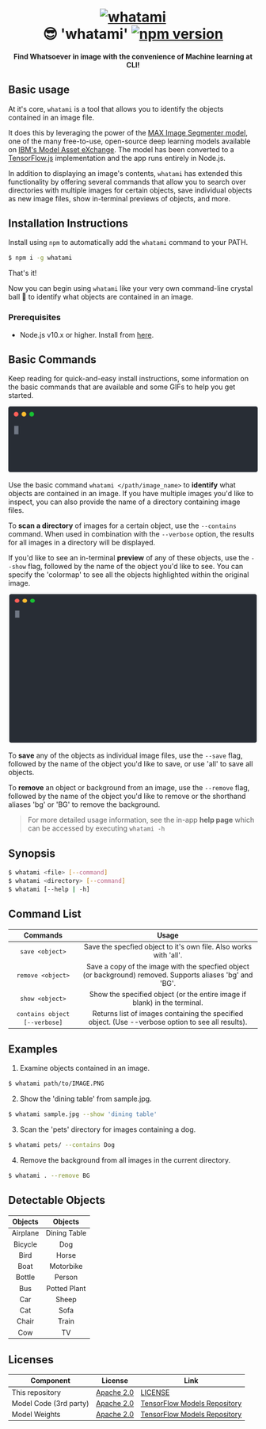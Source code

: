 <h1 align="center">
  <br>
  <a href="https://www.npmjs.com/package/whatami"><img src="https://tapkins.com/wp-content/uploads/2017/11/tapkins_GWAI_intro-2-uai-1080x720.png" alt="whatami" width="200"></a>
  <br>
   😎 'whatami' <a href="https://badge.fury.io/js/whatami"><img src="https://badge.fury.io/js/whatami@2x.png" alt="npm version" height="18"></a>
  <br>
</h1>
<h4 align="center">Find Whatsoever in image with the convenience of Machine learning at CLI!</h4>

## Basic usage

At it's core, `whatami` is a tool that allows you to identify the objects contained in an image file. 

It does this by leveraging the power of the [MAX Image Segmenter model](https://developer.ibm.com/exchanges/models/all/max-image-segmenter/), one of the many free-to-use, open-source deep learning models available on [IBM's Model Asset eXchange](https://developer.ibm.com/code/exchanges/models/). The model has been converted to a [TensorFlow.js](https://tensorflow.org/js) implementation and the app runs entirely in Node.js.

In addition to displaying an image's contents, `whatami` has extended this functionality by offering several commands that allow you to search over directories with multiple images for certain objects, save individual objects as new image files, show in-terminal previews of objects, and more.

## Installation Instructions

Install using `npm` to automatically add the `whatami` command to your PATH.
~~~bash
$ npm i -g whatami
~~~

That's it! 

Now you can begin using `whatami` like your very own command-line crystal ball 🔮 to identify what objects are contained in an image.

### Prerequisites

- Node.js v10.x or higher. Install from [here](https://nodejs.org/en/download/).

## Basic Commands

Keep reading for quick-and-easy install instructions, some information on the basic commands that are available and some GIFs to help you get started.
<p align="center">
  <img src="/assets/whatami.svg">
</p>

Use the basic command `whatami </path/image_name>` to **identify** what objects are contained in an image. If you have multiple images you'd like to inspect, you can also provide the name of a directory containing image files.

To **scan a directory** of images for a certain object, use the `--contains` command. When used in combination with the `--verbose` option, the results for all images in a directory will be displayed. 

If you'd like to see an in-terminal **preview** of any of these objects, use the `--show` flag, followed by the name of the object you'd like to see. You can specify the 'colormap' to see all the objects highlighted within the original image.

<p align="center">
  <img src="/assets/whatami_car.svg" height="300" width="500">
</p>

To **save** any of the objects as individual image files, use the `--save` flag, followed by the name of the object you'd like to save, or use 'all' to save all objects.

To **remove** an object or background from an image, use the `--remove` flag, followed by the name of the object you'd like to remove or the shorthand aliases 'bg' or 'BG' to remove the background.

> For more detailed usage information, see the in-app **help page** which can be accessed by executing `whatami -h`

## Synopsis

  ~~~bash
  $ whatami <file> [--command]      
  $ whatami <directory> [--command] 
  $ whatami [--help | -h]  
  ~~~

## Command List

| Commands  |  Usage |
|:-:|:-:|
| `save <object>`  | Save the specfied object to it's own file. Also works with 'all'. |
| `remove <object>`| Save a copy of the image with the specfied object (or background) removed. Supports aliases 'bg' and 'BG'.|
|  `show <object>` |  Show the specified object (or the entire image if blank) in the terminal. |
|  `contains object [--verbose]` | Returns list of images containing the specified object. (Use --verbose option to see all results).  |

## Examples

  1. Examine objects contained in an image.                             
  ~~~bash
  $ whatami path/to/IMAGE.PNG
  ~~~
  2. Show the 'dining table' from sample.jpg.                           
  ~~~bash
  $ whatami sample.jpg --show 'dining table'
  ~~~
  3. Scan the 'pets' directory for images containing a dog.             
  ~~~bash
  $ whatami pets/ --contains Dog          
  ~~~
  4. Remove the background from all images in the current directory.    
  ~~~bash
  $ whatami . --remove BG
  ~~~

## Detectable Objects

|  Objects | Objects  |
|:-:|:-:|
|Airplane|   Dining Table |
| Bicycle  |  Dog |
|  Bird | Horse  |
|  Boat |  Motorbike |
| Bottle  | Person  |
|Bus   | Potted Plant  |
| Car  |Sheep|
| Cat  | Sofa  |
|Chair|Train|
|Cow|TV|


## Licenses

| Component | License | Link  |
| ------------- | --------  | -------- |
| This repository | [Apache 2.0](https://www.apache.org/licenses/LICENSE-2.0) | [LICENSE](LICENSE) |
| Model Code (3rd party) | [Apache 2.0](https://www.apache.org/licenses/LICENSE-2.0) | [TensorFlow Models Repository](https://github.com/tensorflow/models/blob/master/LICENSE) |
| Model Weights | [Apache 2.0](https://www.apache.org/licenses/LICENSE-2.0) | [TensorFlow Models Repository](https://github.com/tensorflow/models/blob/master/LICENSE) |
